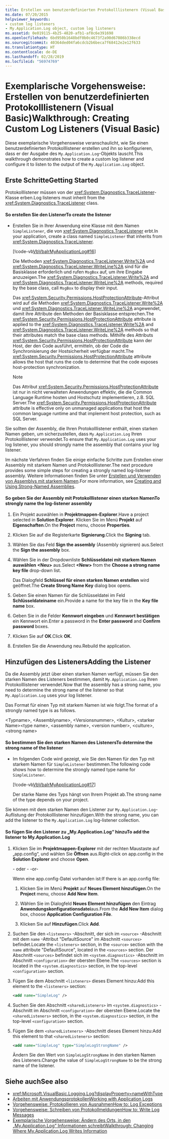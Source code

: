 ```yaml
---
title: Erstellen von benutzerdefinierten Protokolllistenern (Visual Basic)
ms.date: 07/20/2015
helpviewer_keywords:
- custom log listeners
- My.Application.Log object, custom log listeners
ms.assetid: 0e019115-4b25-4820-afb1-af8c6e391698
ms.openlocfilehash: 6bd950b1648bdf0b0c4673f2a90d67086b338ecd
ms.sourcegitcommit: 40364ded04fa6cdcb2b6beca7f68412e2e12f633
ms.translationtype: HT
ms.contentlocale: de-DE
ms.lasthandoff: 02/28/2019
ms.locfileid: "56974769"
---
```

# <a name="walkthrough-creating-custom-log-listeners-visual-basic"></a><span data-ttu-id="1f8e5-102">Exemplarische Vorgehensweise: Erstellen von benutzerdefinierten Protokolllistenern (Visual Basic)</span><span class="sxs-lookup"><span data-stu-id="1f8e5-102">Walkthrough: Creating Custom Log Listeners (Visual Basic)</span></span>
<span data-ttu-id="1f8e5-103">Diese exemplarische Vorgehensweise veranschaulicht, wie Sie einen benutzerdefinierten Protokolllistener erstellen und ihn so konfigurieren, dass er der Ausgabe des `My.Application.Log`-Objekts lauscht.</span><span class="sxs-lookup"><span data-stu-id="1f8e5-103">This walkthrough demonstrates how to create a custom log listener and configure it to listen to the output of the `My.Application.Log` object.</span></span>  
  
## <a name="getting-started"></a><span data-ttu-id="1f8e5-104">Erste Schritte</span><span class="sxs-lookup"><span data-stu-id="1f8e5-104">Getting Started</span></span>  
 <span data-ttu-id="1f8e5-105">Protokolllistener müssen von der <xref:System.Diagnostics.TraceListener>-Klasse erben.</span><span class="sxs-lookup"><span data-stu-id="1f8e5-105">Log listeners must inherit from the <xref:System.Diagnostics.TraceListener> class.</span></span>  
  
#### <a name="to-create-the-listener"></a><span data-ttu-id="1f8e5-106">So erstellen Sie den Listener</span><span class="sxs-lookup"><span data-stu-id="1f8e5-106">To create the listener</span></span>  
  
-   <span data-ttu-id="1f8e5-107">Erstellen Sie in Ihrer Anwendung eine Klasse mit dem Namen `SimpleListener`, die von <xref:System.Diagnostics.TraceListener> erbt.</span><span class="sxs-lookup"><span data-stu-id="1f8e5-107">In your application, create a class named `SimpleListener` that inherits from <xref:System.Diagnostics.TraceListener>.</span></span>  
  
     [!code-vb[VbVbalrMyApplicationLog#16](~/samples/snippets/visualbasic/VS_Snippets_VBCSharp/VbVbalrMyApplicationLog/VB/Form1.vb#16)]  
  
     <span data-ttu-id="1f8e5-108">Die Methoden <xref:System.Diagnostics.TraceListener.Write%2A> und <xref:System.Diagnostics.TraceListener.WriteLine%2A> sind für die Basisklasse erforderlich und rufen `MsgBox` auf, um ihre Eingabe anzuzeigen.</span><span class="sxs-lookup"><span data-stu-id="1f8e5-108">The <xref:System.Diagnostics.TraceListener.Write%2A> and <xref:System.Diagnostics.TraceListener.WriteLine%2A> methods, required by the base class, call `MsgBox` to display their input.</span></span>  
  
     <span data-ttu-id="1f8e5-109">Das <xref:System.Security.Permissions.HostProtectionAttribute>-Attribut wird auf die Methoden <xref:System.Diagnostics.TraceListener.Write%2A> und <xref:System.Diagnostics.TraceListener.WriteLine%2A> angewendet, damit ihre Attribute den Methoden der Basisklasse entsprechen.</span><span class="sxs-lookup"><span data-stu-id="1f8e5-109">The <xref:System.Security.Permissions.HostProtectionAttribute> attribute is applied to the <xref:System.Diagnostics.TraceListener.Write%2A> and <xref:System.Diagnostics.TraceListener.WriteLine%2A> methods so that their attributes match the base class methods.</span></span> <span data-ttu-id="1f8e5-110">Mithilfe des Attributs <xref:System.Security.Permissions.HostProtectionAttribute> kann der Host, der den Code ausführt, ermitteln, ob der Code die Synchronisierung der Hostsicherheit verfügbar macht.</span><span class="sxs-lookup"><span data-stu-id="1f8e5-110">The <xref:System.Security.Permissions.HostProtectionAttribute> attribute allows the host that runs the code to determine that the code exposes host-protection synchronization.</span></span>  
  
    > [!NOTE]
    >  <span data-ttu-id="1f8e5-111">Das Attribut <xref:System.Security.Permissions.HostProtectionAttribute> ist nur in nicht verwalteten Anwendungen effektiv, die die Common Language Runtime hosten und Hostschutz implementieren, z.B. SQL Server.</span><span class="sxs-lookup"><span data-stu-id="1f8e5-111">The <xref:System.Security.Permissions.HostProtectionAttribute> attribute is effective only on unmanaged applications that host the common language runtime and that implement host protection, such as SQL Server.</span></span>  
  
 <span data-ttu-id="1f8e5-112">Sie sollten der Assembly, die Ihren Protokolllistener enthält, einen starken Namen geben, um sicherzustellen, dass `My.Application.Log` Ihren Protokolllistener verwendet.</span><span class="sxs-lookup"><span data-stu-id="1f8e5-112">To ensure that `My.Application.Log` uses your log listener, you should strongly name the assembly that contains your log listener.</span></span>  
  
 <span data-ttu-id="1f8e5-113">Im nächste Verfahren finden Sie einige einfache Schritte zum Erstellen einer Assembly mit starkem Namen und Protokolllistener.</span><span class="sxs-lookup"><span data-stu-id="1f8e5-113">The next procedure provides some simple steps for creating a strongly named log-listener assembly.</span></span> <span data-ttu-id="1f8e5-114">Weitere Informationen finden Sie unter [Erstellen und Verwenden von Assemblys mit starkem Namen](../../../../framework/app-domains/create-and-use-strong-named-assemblies.md).</span><span class="sxs-lookup"><span data-stu-id="1f8e5-114">For more information, see [Creating and Using Strong-Named Assemblies](../../../../framework/app-domains/create-and-use-strong-named-assemblies.md).</span></span>  
  
#### <a name="to-strongly-name-the-log-listener-assembly"></a><span data-ttu-id="1f8e5-115">So geben Sie der Assembly mit Protokolllistener einen starken Namen</span><span class="sxs-lookup"><span data-stu-id="1f8e5-115">To strongly name the log-listener assembly</span></span>  
  
1.  <span data-ttu-id="1f8e5-116">Ein Projekt auswählen in **Projektmappen-Explorer**.</span><span class="sxs-lookup"><span data-stu-id="1f8e5-116">Have a project selected in **Solution Explorer**.</span></span> <span data-ttu-id="1f8e5-117">Klicken Sie im Menü **Projekt** auf **Eigenschaften**.</span><span class="sxs-lookup"><span data-stu-id="1f8e5-117">On the **Project** menu, choose **Properties**.</span></span>   
  
2.  <span data-ttu-id="1f8e5-118">Klicken Sie auf die Registerkarte **Signierung**.</span><span class="sxs-lookup"><span data-stu-id="1f8e5-118">Click the **Signing** tab.</span></span>  
  
3.  <span data-ttu-id="1f8e5-119">Wählen Sie das Feld **Sign the assembly** (Assembly signieren) aus.</span><span class="sxs-lookup"><span data-stu-id="1f8e5-119">Select the **Sign the assembly** box.</span></span>  
  
4.  <span data-ttu-id="1f8e5-120">Wählen Sie in der Dropdownliste **Schlüsseldatei mit starkem Namen auswählen** **\<Neu>** aus.</span><span class="sxs-lookup"><span data-stu-id="1f8e5-120">Select **\<New>** from the **Choose a strong name key file** drop-down list.</span></span>  
  
     <span data-ttu-id="1f8e5-121">Das Dialogfeld **Schlüssel für einen starken Namen erstellen** wird geöffnet.</span><span class="sxs-lookup"><span data-stu-id="1f8e5-121">The **Create Strong Name Key** dialog box opens.</span></span>  
  
5.  <span data-ttu-id="1f8e5-122">Geben Sie einen Namen für die Schlüsseldatei im Feld **Schlüsseldateiname** ein.</span><span class="sxs-lookup"><span data-stu-id="1f8e5-122">Provide a name for the key file in the **Key file name** box.</span></span>  
  
6.  <span data-ttu-id="1f8e5-123">Geben Sie in die Felder **Kennwort eingeben** und **Kennwort bestätigen** ein Kennwort ein.</span><span class="sxs-lookup"><span data-stu-id="1f8e5-123">Enter a password in the **Enter password** and **Confirm password** boxes.</span></span>  
  
7.  <span data-ttu-id="1f8e5-124">Klicken Sie auf **OK**.</span><span class="sxs-lookup"><span data-stu-id="1f8e5-124">Click **OK**.</span></span>  
  
8.  <span data-ttu-id="1f8e5-125">Erstellen Sie die Anwendung neu.</span><span class="sxs-lookup"><span data-stu-id="1f8e5-125">Rebuild the application.</span></span>  
  
## <a name="adding-the-listener"></a><span data-ttu-id="1f8e5-126">Hinzufügen des Listeners</span><span class="sxs-lookup"><span data-stu-id="1f8e5-126">Adding the Listener</span></span>  
 <span data-ttu-id="1f8e5-127">Da die Assembly jetzt über einen starken Namen verfügt, müssen Sie den starken Namen des Listeners bestimmen, damit `My.Application.Log` Ihren Protokolllistener verwendet.</span><span class="sxs-lookup"><span data-stu-id="1f8e5-127">Now that the assembly has a strong name, you need to determine the strong name of the listener so that `My.Application.Log` uses your log listener.</span></span>  
  
 <span data-ttu-id="1f8e5-128">Das Format für einen Typ mit starkem Namen ist wie folgt.</span><span class="sxs-lookup"><span data-stu-id="1f8e5-128">The format of a strongly named type is as follows.</span></span>  
  
 <span data-ttu-id="1f8e5-129">\<Typname>, \<Assemblyname>, \<Versionsnummer>, \<Kultur>, \<starker Name></span><span class="sxs-lookup"><span data-stu-id="1f8e5-129">\<type name>, \<assembly name>, \<version number>, \<culture>, \<strong name></span></span>  
  
#### <a name="to-determine-the-strong-name-of-the-listener"></a><span data-ttu-id="1f8e5-130">So bestimmen Sie den starken Namen des Listeners</span><span class="sxs-lookup"><span data-stu-id="1f8e5-130">To determine the strong name of the listener</span></span>  
  
-   <span data-ttu-id="1f8e5-131">Im folgenden Code wird gezeigt, wie Sie den Namen für den Typ mit starkem Namen für `SimpleListener` bestimmen.</span><span class="sxs-lookup"><span data-stu-id="1f8e5-131">The following code shows how to determine the strongly named type name for `SimpleListener`.</span></span>  
  
     [!code-vb[VbVbalrMyApplicationLog#17](~/samples/snippets/visualbasic/VS_Snippets_VBCSharp/VbVbalrMyApplicationLog/VB/Form1.vb#17)]  
  
     <span data-ttu-id="1f8e5-132">Der starke Name des Typs hängt von Ihrem Projekt ab.</span><span class="sxs-lookup"><span data-stu-id="1f8e5-132">The strong name of the type depends on your project.</span></span>  
  
 <span data-ttu-id="1f8e5-133">Sie können mit dem starken Namen den Listener zur `My.Application.Log`-Auflistung der Protokolllistener hinzufügen.</span><span class="sxs-lookup"><span data-stu-id="1f8e5-133">With the strong name, you can add the listener to the `My.Application.Log` log-listener collection.</span></span>  
  
#### <a name="to-add-the-listener-to-myapplicationlog"></a><span data-ttu-id="1f8e5-134">So fügen Sie den Listener zu „My.Application.Log“ hinzu</span><span class="sxs-lookup"><span data-stu-id="1f8e5-134">To add the listener to My.Application.Log</span></span>  
  
1.  <span data-ttu-id="1f8e5-135">Klicken Sie im **Projektmappen-Explorer** mit der rechten Maustaste auf „app.config“, und wählen Sie **Öffnen** aus.</span><span class="sxs-lookup"><span data-stu-id="1f8e5-135">Right-click on app.config in the **Solution Explorer** and choose **Open**.</span></span>  
  
     <span data-ttu-id="1f8e5-136">- oder - </span><span class="sxs-lookup"><span data-stu-id="1f8e5-136">-or-</span></span>  
  
     <span data-ttu-id="1f8e5-137">Wenn eine app.config-Datei vorhanden ist:</span><span class="sxs-lookup"><span data-stu-id="1f8e5-137">If there is an app.config file:</span></span>  
  
    1.  <span data-ttu-id="1f8e5-138">Klicken Sie im Menü **Projekt** auf **Neues Element hinzufügen**.</span><span class="sxs-lookup"><span data-stu-id="1f8e5-138">On the **Project** menu, choose **Add New Item**.</span></span>  
  
    2.  <span data-ttu-id="1f8e5-139">Wählen Sie im Dialogfeld **Neues Element hinzufügen** den Eintrag **Anwendungskonfigurationsdatei**aus.</span><span class="sxs-lookup"><span data-stu-id="1f8e5-139">From the **Add New Item** dialog box, choose **Application Configuration File**.</span></span>  
  
    3.  <span data-ttu-id="1f8e5-140">Klicken Sie auf **Hinzufügen**.</span><span class="sxs-lookup"><span data-stu-id="1f8e5-140">Click **Add**.</span></span>  
  
2.  <span data-ttu-id="1f8e5-141">Suchen Sie den `<listeners>` -Abschnitt, der sich im `<source>` -Abschnitt mit dem `name` -Attribut "DefaultSource" im Abschnitt `<sources>` befindet.</span><span class="sxs-lookup"><span data-stu-id="1f8e5-141">Locate the `<listeners>` section, in the `<source>` section with the `name` attribute "DefaultSource", located in the `<sources>` section.</span></span> <span data-ttu-id="1f8e5-142">Der Abschnitt `<sources>` befindet sich im `<system.diagnostics>` -Abschnitt im Abschnitt `<configuration>` der obersten Ebene.</span><span class="sxs-lookup"><span data-stu-id="1f8e5-142">The `<sources>` section is located in the `<system.diagnostics>` section, in the top-level `<configuration>` section.</span></span>  
  
3.  <span data-ttu-id="1f8e5-143">Fügen Sie dem Abschnitt `<listeners>` dieses Element hinzu:</span><span class="sxs-lookup"><span data-stu-id="1f8e5-143">Add this element to the `<listeners>` section:</span></span>  
  
    ```xml  
    <add name="SimpleLog" />  
    ```  
  
4.  <span data-ttu-id="1f8e5-144">Suchen Sie den Abschnitt `<sharedListeners>` im `<system.diagnostics>` -Abschnitt im Abschnitt `<configuration>` der obersten Ebene.</span><span class="sxs-lookup"><span data-stu-id="1f8e5-144">Locate the `<sharedListeners>` section, in the `<system.diagnostics>` section, in the top-level `<configuration>` section.</span></span>  
  
5.  <span data-ttu-id="1f8e5-145">Fügen Sie dem `<sharedListeners>` -Abschnitt dieses Element hinzu:</span><span class="sxs-lookup"><span data-stu-id="1f8e5-145">Add this element to that `<sharedListeners>` section:</span></span>  
  
    ```xml  
    <add name="SimpleLog" type="SimpleLogStrongName" />  
    ```  
  
     <span data-ttu-id="1f8e5-146">Ändern Sie den Wert von `SimpleLogStrongName` in den starken Namen des Listeners.</span><span class="sxs-lookup"><span data-stu-id="1f8e5-146">Change the value of `SimpleLogStrongName` to be the strong name of the listener.</span></span>  
  
## <a name="see-also"></a><span data-ttu-id="1f8e5-147">Siehe auch</span><span class="sxs-lookup"><span data-stu-id="1f8e5-147">See also</span></span>
- <xref:Microsoft.VisualBasic.Logging.Log?displayProperty=nameWithType>
- [<span data-ttu-id="1f8e5-148">Arbeiten mit Anwendungsprotokollen</span><span class="sxs-lookup"><span data-stu-id="1f8e5-148">Working with Application Logs</span></span>](../../../../visual-basic/developing-apps/programming/log-info/working-with-application-logs.md)
- [<span data-ttu-id="1f8e5-149">Vorgehensweise: Protokollieren von Ausnahmen</span><span class="sxs-lookup"><span data-stu-id="1f8e5-149">How to: Log Exceptions</span></span>](../../../../visual-basic/developing-apps/programming/log-info/how-to-log-exceptions.md)
- [<span data-ttu-id="1f8e5-150">Vorgehensweise: Schreiben von Protokollmeldungen</span><span class="sxs-lookup"><span data-stu-id="1f8e5-150">How to: Write Log Messages</span></span>](../../../../visual-basic/developing-apps/programming/log-info/how-to-write-log-messages.md)
- [<span data-ttu-id="1f8e5-151">Exemplarische Vorgehensweise: Ändern des Orts, in den „My.Application.Log“ Informationen schreibt</span><span class="sxs-lookup"><span data-stu-id="1f8e5-151">Walkthrough: Changing Where My.Application.Log Writes Information</span></span>](../../../../visual-basic/developing-apps/programming/log-info/walkthrough-changing-where-my-application-log-writes-information.md)
